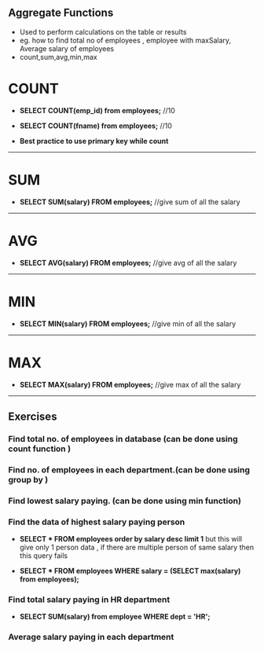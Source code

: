 ## Aggregate Functions

- Used to perform calculations on the table or results 
- eg. how to find total no of employees , employee with maxSalary, Average salary of employees 
- count,sum,avg,min,max

# COUNT 

- **SELECT COUNT(emp_id) from employees;** //10
- **SELECT COUNT(fname) from employees;** //10

- **Best practice to use primary key while count**

---

# SUM

- **SELECT SUM(salary) FROM employees;** //give sum of all the salary 

---

# AVG

- **SELECT AVG(salary) FROM employees;** //give avg of all the salary 

---

# MIN

- **SELECT MIN(salary) FROM employees;** //give min of all the salary 

---

# MAX

- **SELECT MAX(salary) FROM employees;** //give max of all the salary 


---

## Exercises

### Find total no. of employees in database (can be done using count function )
### Find no. of employees in each department.(can be done using group by )
### Find lowest salary paying. (can be done using min function)
### Find the data of  highest salary paying person
- **SELECT * FROM employees order by salary desc limit 1** but this will give only 1 person data , if there are multiple person of same salary then this query fails

- **SELECT * FROM employees WHERE salary = (SELECT max(salary) from employees);**

### Find total salary paying in HR department
- **SELECT SUM(salary) from employee WHERE dept = 'HR';**

### Average salary paying in each department